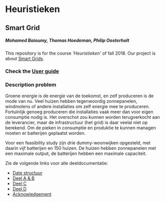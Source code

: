 # Heuristieken

## **Smart Grid**
##### Mohamed Baioumy, Thomas Hoedeman, Philip Oosterholt #####

This repository is for the course *'Heuristieken'* of fall 2018. Our project is about [Smart Grids](http://heuristieken.nl/wiki/index.php?title=SmartGrid).

### Check the [User guide](https://github.com/ThomasHoed/Heuristieken/blob/master/Documentation/User%20guide.md)

### Description problem

Groene energie is de energie van de toekomst, en zelf produceren is de mode van nu. Veel huizen hebben tegenwoordig zonnepanelen, windmolens of andere installaties om zelf energie mee te produceren. Fortuinlijk genoeg produceren die installaties vaak meer dan voor eigen consumptie nodig is. Het overschot zou kunnen worden terugverkocht aan de leverancier, maar de infrastructuur (het grid) is daar veelal niet op berekend. Om de pieken in consumptie en produktie te kunnen managen moeten er batterijen geplaatst worden.

Voor een feasibility study zijn drie dummy-woonwijken opgesteld, met daarin vijf batterijen en 150 huizen. De huizen hebben zonnepanelen met een maximale output, de batterijen hebben een maximale capaciteit.

Zie de volgende links voor alle deeldocumentatie:
- [Date structuur](https://github.com/ThomasHoed/Heuristieken/blob/master/Documentation/Data%20Structure.md)
- [Deel A & B](https://github.com/ThomasHoed/Heuristieken/blob/master/Documentation/Problem%20%20A%20%26%20B.md)
- [Deel C](https://github.com/ThomasHoed/Heuristieken/blob/master/Documentation/Problem%20C.md)
- [Deel D](https://github.com/ThomasHoed/Heuristieken/blob/master/Documentation/Problem%20D.md)
- [Acknowledgement](https://github.com/ThomasHoed/Heuristieken/blob/master/Documentation/acknowledgement.md)
